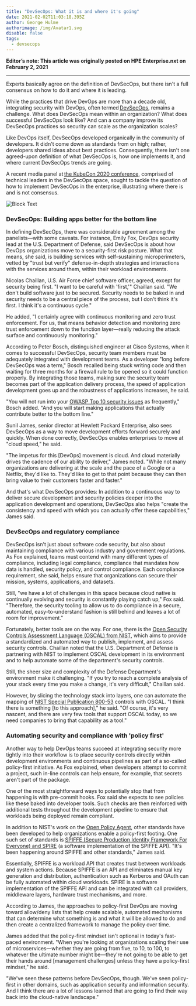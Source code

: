 ```yaml
---
title: "DevSecOps: What it is and where it's going"
date: 2021-02-02T11:03:18.395Z
author: George Hulme
authorimage: /img/Avatar1.svg
disable: false
tags:
  - devsecops
---
```

**Editor’s note: This article was originally posted on HPE Enterprise.nxt on February 2, 2021** 

- - -

Experts basically agree on the definition of DevSecOps, but there isn't a full consensus on how to do it and where it is leading. 

While the practices that drive DevOps are more than a decade old, integrating security with DevOps, often termed [DevSecOps](https://resources.whitesourcesoftware.com/blog-whitesource/devsecops), remains a challenge. What does DevSecOps mean within an organization? What does successful DevSecOps look like? And can a company improve its DevSecOps practices so security can scale as the organization scales? 

Like DevOps itself, DevSecOps developed organically in the community of developers. It didn't come down as standards from on high; rather, developers shared ideas about best practices. Consequently, there isn't one agreed-upon definition of what DevSecOps is, how one implements it, and where current DevSecOps trends are going. 

A recent media panel at [the KubeCon 2020 conference](https://events.linuxfoundation.org/kubecon-cloudnativecon-north-america/https://events.linuxfoundation.org/kubecon-cloudnativecon-north-america/), comprised of technical leaders in the DevSecOps space, sought to tackle the question of how to implement DevSecOps in the enterprise, illustrating where there is and is not consensus. 

![Block Text](/img/devsecops_-what-it-is-and-where-it-s-going.png "Block text")

### DevSecOps: Building apps better for the bottom line

In defining DevSecOps, there was considerable agreement among the panelists—with some caveats. For instance, Emily Fox, DevOps security lead at the U.S. Department of Defense, said DevSecOps is about how DevOps organizations move to a security-first risk posture. What that means, she said, is building services with self-sustaining microperimeters, vetted by "trust but verify" defense-in-depth strategies and interactions with the services around them, within their workload environments.

Nicolas Chaillan, U.S. Air Force chief software officer, agreed, except for security being first. "I want to be careful with 'first,'" Chaillan said. "We don't build software just to be secured. Security needs to be baked in and security needs to be a central piece of the process, but I don't think it's first. I think it's a continuous cycle."

He added, "I certainly agree with continuous monitoring and zero trust enforcement. For us, that means behavior detection and monitoring zero trust enforcement down to the function layer—really reducing the attack surface and continuously monitoring."

According to Peter Bosch, distinguished engineer at Cisco Systems, when it comes to successful DevSecOps, security team members must be adequately integrated with development teams. As a developer "long before DevSecOps was a term," Bosch recalled being stuck writing code and then waiting for three months for a firewall rule to be opened so it could function properly. By integrating those teams, making sure the security team becomes part of the application delivery process, the speed of application development goes up and the robustness of applications increases, he said.

"You will not run into your [OWASP Top 10 security issues](https://owasp.org/www-project-top-ten/) as frequently," Bosch added. "And you will start making applications that actually contribute better to the bottom line."

Sunil James, senior director at Hewlett Packard Enterprise, also sees DevSecOps as a way to move development efforts forward securely and quickly. When done correctly, DevSecOps enables enterprises to move at "cloud speed," he said.

"The impetus for this [DevOps] movement is cloud. And cloud materially drives the cadence of our ability to deliver," James noted. "While not many organizations are delivering at the scale and the pace of a Google or a Netflix, they'd like to. They'd like to get to that point because they can then bring value to their customers faster and faster."

And that's what DevSecOps provides: In addition to a continuous way to deliver secure development and security policies deeper into the application development and operations, DevSecOps also helps "create the consistency and speed with which you can actually offer these capabilities," James said.

### DevSecOps and regulatory compliance

DevSecOps isn't just about software code security, but also about maintaining compliance with various industry and government regulations. As Fox explained, teams must contend with many different types of compliance, including legal compliance, compliance that mandates how data is handled, security policy, and control compliance. Each compliance requirement, she said, helps ensure that organizations can secure their mission, systems, applications, and datasets.

Still, "we have a lot of challenges in this space because cloud native is continually evolving and security is constantly playing catch up," Fox said. "Therefore, the security tooling to allow us to do compliance in a secure, automated, easy-to-understand fashion is still behind and leaves a lot of room for improvement."

Fortunately, better tools are on the way. For one, there is the [Open Security Controls Assessment Language (OSCAL) from NIST](https://pages.nist.gov/OSCAL/), which aims to provide a standardized and automated way to publish, implement, and assess security controls. Chaillan noted that the U.S. Department of Defense is partnering with NIST to implement OSCAL development in its environment and to help automate some of the department's security controls.

Still, the sheer size and complexity of the Defense Department's environment make it challenging. "If you try to reach a complete analysis of your stack every time you make a change, it's very difficult," Chaillan said.

However, by slicing the technology stack into layers, one can automate the mapping of [NIST Special Publication 800-53](https://nvd.nist.gov/800-53) controls with OSCAL. "I think there is something [to this approach]," he said. "Of course, it's very nascent, and there are very few tools that support OSCAL today, so we need companies to bring that capability as a tool."

### Automating security and compliance with 'policy first'

Another way to help DevOps teams succeed at integrating security more tightly into their workflow is to place security controls directly within development environments and continuous pipelines as part of a so-called policy-first initiative. As Fox explained, when developers attempt to commit a project, such in-line controls can help ensure, for example, that secrets aren't part of the package.

One of the most straightforward ways to potentially stop that from happening is with pre-commit hooks. Fox said she expects to see policies like these baked into developer tools. Such checks are then reinforced with additional tests throughout the development pipeline to ensure that workloads being deployed remain compliant.

In addition to NIST's work on the [Open Policy Agent](https://www.openpolicyagent.org/), other standards have been developed to help organizations enable a policy-first footing. One such set of standards is [SPIFFE (Secure Production Identity Framework For Everyone) and SPIRE](https://developer.hpe.com/platform/spiffe-and-spire-projects/home) (a software implementation of the SPIFFE API). "It's been happening around SPIFFE and other standards," James said.

Essentially, SPIFFE is a workload API that creates trust between workloads and system actions. Because SPIFFE is an API and eliminates manual key generation and distribution, authentication such as Kerberos and OAuth can be fully automated within cloud workloads. SPIRE is a software implementation of the SPIFFE API and can be integrated with call providers, middleware layers, hardware trust mechanisms, and more.

According to James, the approaches to policy-first DevOps are moving toward allow/deny lists that help create scalable, automated mechanisms that can determine what something is and what it will be allowed to do and then create a centralized framework to manage the policy over time.

James added that the policy-first mindset isn't optional in today's fast-paced environment. "When you're looking at organizations scaling their use of microservices—whether they are going from five, to 10, to 100, to whatever the ultimate number might be—they're not going to be able to get their hands around [management challenges] unless they have a policy-first mindset," he said.

"We've seen these patterns before DevSecOps, though. We've seen policy-first in other domains, such as application security and information security. And I think there are a lot of lessons learned that are going to find their way back into the cloud-native landscape."

